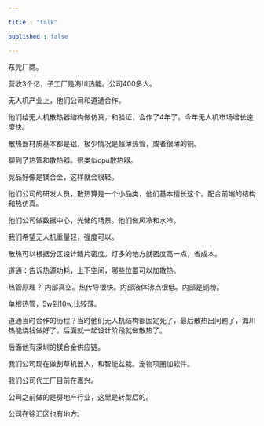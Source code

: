 ```yaml
---

title : "talk"

published : false

---
```


东莞厂商。

营收3个亿，子工厂是海川热能。公司400多人。

无人机产业上，他们公司和道通合作。

他们给无人机散热器结构做仿真，和验证，合作了4年了。今年无人机市场增长速度快。

散热器材质基本都是铝，极少情况是超薄热管，或者很薄的铜。

聊到了热管和散热器。很类似cpu散热器。

竞品好像是镁合金，这样就会很轻。

他们公司的研发人员，散热算是一个小品类，他们基本擅长这个。配合前端的结构和热仿真。

他们公司做数据中心，光储的场景。他们做风冷和水冷。

我们希望无人机重量轻，强度可以。

散热可以根据分区设计鳍片密度。灯多的地方就密度高一点，省成本。

道通：告诉热源功耗，上下空间，哪些位置可以加散热。

热管原理？ 内部真空。热传导很快。内部液体沸点很低。内部是铜粉。

单根热管，5w到10w,比较薄。

道通当时合作的历程？当时他们无人机结构都固定死了，最后散热出问题了，海川热能烧钱做好了。后面就一起设计阶段就做散热了。

后面他有深圳的镁合金供应链。

我们公司现在做割草机器人，和智能盆栽。宠物项圈加软件。

我们公司代工厂目前在嘉兴。

公司之前做的是房地产行业，这里是转型后的。

公司在徐汇区也有地方。